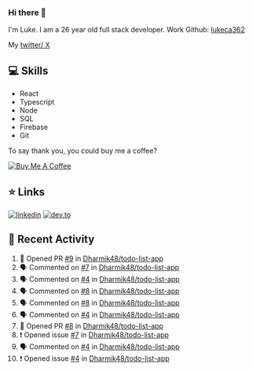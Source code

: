 ### Hi there 👋
I'm Luke. I am a 26 year old full stack developer. Work Github: [lukeca362](https://github.com/lukeca362)

My [twitter/ X](https://x.com/lukeecart?t=WYKo3MSQRJgpSWPOn9OsGg&s=09)

## 💻 Skills 
- React
- Typescript
- Node
- SQL
- Firebase
- Git

To say thank you, you could buy me a coffee?

[![Buy Me A Coffee](https://cdn.buymeacoffee.com/buttons/default-black.png)](https://www.buymeacoffee.com/lukeecart)

## ⭐ Links
[![linkedin](https://img.shields.io/badge/linkedin-0A66C2?style=for-the-badge&logo=linkedin)](https://www.linkedin.com/in/luke-cartwright)
[![dev.to](https://img.shields.io/badge/Dev.io-0A0A0A?style=for-the-badge&logo=devdotto)](https://dev.to/lukeecart)


## 📢 Recent Activity
<!--START_SECTION:activity-->
1. 💪 Opened PR [#9](https://github.com/Dharmik48/todo-list-app/pull/9) in [Dharmik48/todo-list-app](https://github.com/Dharmik48/todo-list-app)
2. 🗣 Commented on [#7](https://github.com/Dharmik48/todo-list-app/issues/7) in [Dharmik48/todo-list-app](https://github.com/Dharmik48/todo-list-app)
3. 🗣 Commented on [#4](https://github.com/Dharmik48/todo-list-app/issues/4) in [Dharmik48/todo-list-app](https://github.com/Dharmik48/todo-list-app)
4. 🗣 Commented on [#8](https://github.com/Dharmik48/todo-list-app/issues/8) in [Dharmik48/todo-list-app](https://github.com/Dharmik48/todo-list-app)
5. 🗣 Commented on [#8](https://github.com/Dharmik48/todo-list-app/issues/8) in [Dharmik48/todo-list-app](https://github.com/Dharmik48/todo-list-app)
6. 🗣 Commented on [#4](https://github.com/Dharmik48/todo-list-app/issues/4) in [Dharmik48/todo-list-app](https://github.com/Dharmik48/todo-list-app)
7. 💪 Opened PR [#8](https://github.com/Dharmik48/todo-list-app/pull/8) in [Dharmik48/todo-list-app](https://github.com/Dharmik48/todo-list-app)
8. ❗️ Opened issue [#7](https://github.com/Dharmik48/todo-list-app/issues/7) in [Dharmik48/todo-list-app](https://github.com/Dharmik48/todo-list-app)
9. 🗣 Commented on [#4](https://github.com/Dharmik48/todo-list-app/issues/4) in [Dharmik48/todo-list-app](https://github.com/Dharmik48/todo-list-app)
10. ❗️ Opened issue [#4](https://github.com/Dharmik48/todo-list-app/issues/4) in [Dharmik48/todo-list-app](https://github.com/Dharmik48/todo-list-app)
<!--END_SECTION:activity-->

